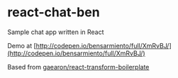 # react-chat-ben
Sample chat app written in React

Demo at [http://codepen.io/bensarmiento/full/XmRvBJ/](http://codepen.io/bensarmiento/full/XmRvBJ/)

Based from [gaearon/react-transform-boilerplate](https://github.com/gaearon/react-transform-boilerplate)
